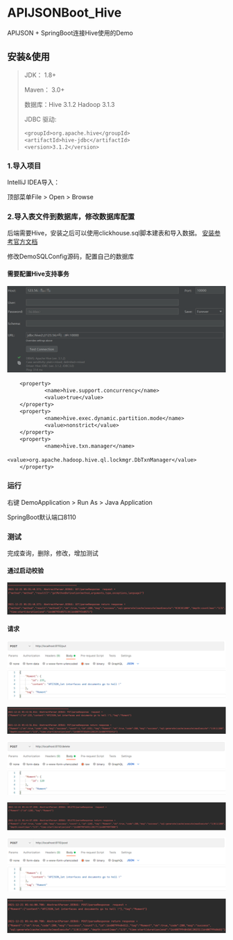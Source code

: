 # APIJSONBoot_Hive

APIJSON + SpringBoot连接Hive使用的Demo

## 安装&使用
>JDK： 1.8+
>
>Maven： 3.0+
>
>数据库：Hive 3.1.2 Hadoop 3.1.3
>
>JDBC 驱动: 
>
>```
><groupId>org.apache.hive</groupId>
><artifactId>hive-jdbc</artifactId>
><version>3.1.2</version>
>```
### 1.导入项目

IntelliJ IDEA导入：

顶部菜单File > Open > Browse

### 2.导入表文件到数据库，修改数据库配置

后端需要Hive，安装之后可以使用clickhouse.sql脚本建表和导入数据。
[安装参考官方文档](https://cwiki.apache.org/confluence/display/Hive/Home)

修改DemoSQLConfig源码，配置自己的数据库

#### 需要配置Hive支持事务

![image-20211221175137970](README.assets/image-20211221175137970.png)

        <property>
                <name>hive.support.concurrency</name>
                <value>true</value>
        </property>
        <property>
                <name>hive.exec.dynamic.partition.mode</name>
                <value>nonstrict</value>
        </property>
        <property>
                <name>hive.txn.manager</name>
                <value>org.apache.hadoop.hive.ql.lockmgr.DbTxnManager</value>
        </property>

### 运行

右键 DemoApplication > Run As > Java Application

SpringBoot默认端口8110

### 测试

完成查询，删除，修改，增加测试

#### 通过启动校验

![image-20211221174153088](README.assets/image-20211221174153088.png)

#### 请求

![image-20211221174324083](README.assets/image-20211221174324083.png)

![image-20211221174344143](README.assets/image-20211221174344143.png)

![image-20211221174426051](README.assets/image-20211221174426051.png)

![image-20211221174523432](README.assets/image-20211221174523432.png)

![image-20211221174603741](README.assets/image-20211221174603741.png)

![image-20211221174659499](README.assets/image-20211221174659499.png)
